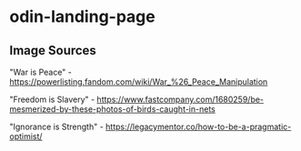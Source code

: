 # odin-landing-page

## Image Sources

"War is Peace" - https://powerlisting.fandom.com/wiki/War_%26_Peace_Manipulation

"Freedom is Slavery" - https://www.fastcompany.com/1680259/be-mesmerized-by-these-photos-of-birds-caught-in-nets

"Ignorance is Strength" - https://legacymentor.co/how-to-be-a-pragmatic-optimist/
 